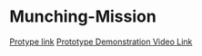 # Munching-Mission
[Protype link](https://www.figma.com/proto/cu2SXvPRD66UCPgcjlRzXV/MUNCHING-MISSION?node-id=0%3A2&starting-point-node-id=0%3A2)
[Prototype Demonstration Video Link](https://youtu.be/JdfHwgxhfSs)

